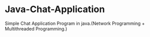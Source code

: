 # Java-Chat-Application

Simple Chat Application Program in java.(Network Programming + Multithreaded Programming.)
